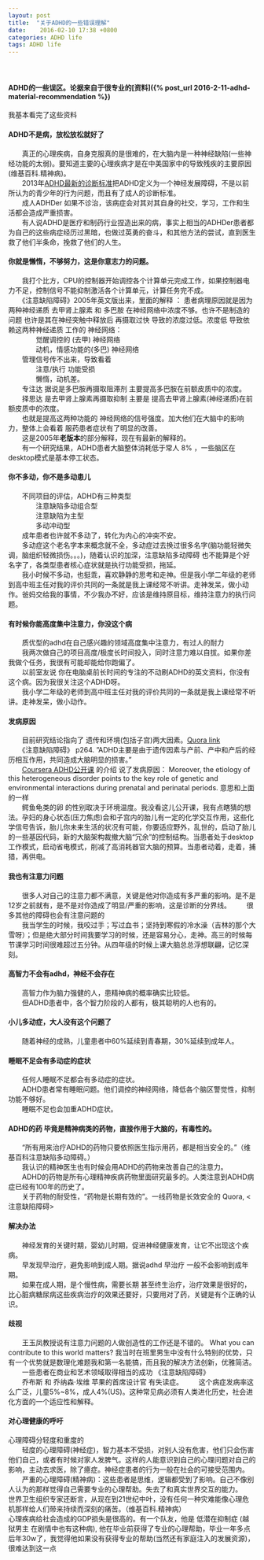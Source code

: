 ```yaml
---
layout: post
title:  "关于ADHD的一些错误理解"
date:    2016-02-10 17:38 +0800
categories: ADHD life
tags: ADHD life
---
```

　　
#### ADHD的一些误区。论据来自于很专业的[资料]({% post_url 2016-2-11-adhd-material-recommendation %})  
我基本看完了这些资料


#### **ADHD不是病，放松放松就好了**
　　真正的心理疾病，自身克服真的是很难的，在大脑内是一种神经缺陷(一些神经功能的太弱)。要知道主要的心理疾病才是在中美国家中的导致残疾的主要原因(维基百科.精神病)。  
　　2013年[ADHD最新的诊断标准](http://www.helpforadd.com/2013/june.htm)把ADHD定义为一个神经发展障碍，不是以前所认为的青少年的行为问题，而且有了成人的诊断标准。  
　　成人ADHDer 如果不诊治，该病症会对其对其自身的社交，学习，工作和生活都会造成严重损害。  
　　有人说ADHD是医疗和制药行业捏造出来的病，事实上相当的ADHDer患者都为自己的这些病症经历过黑暗，也做过英勇的奋斗，和其他方法的尝试，直到医生救了他们半条命，挽救了他们的人生。  
#### **你就是懒惰，不够努力，这是你意志力的问题。**
　　我打个比方，CPU的控制器开始调控各个计算单元完成工作，如果控制器电力不足，控制信号不能抑制激活各个计算单元，计算任务完不成。  
　　《注意缺陷障碍》2005年英文版出来，里面的解释 ： 患者病理原因就是因为 两种神经递质 去甲肾上腺素 和 多巴胺 在神经网络中浓度不够。也许不是制造的问题 也许是其在神经突触中释放后 再摄取过快 导致的浓度过低。浓度低 导致依赖这两种神经递质 工作的  神经网络：  
　　　　觉醒调控的  (去甲)  神经网络  
　　　　动机，情感功能的(多巴)  神经网络  
　　管理信号传不出来，导致看着    
　　　　注意/执行 功能受损    
　　　　懒惰，动机差。   
　　专注达 据说是多巴胺再摄取阻滞剂  主要提高多巴胺在前额皮质中的浓度。    
　　择思达 是去甲肾上腺素再摄取抑制  主要是 提高去甲肾上腺素(神经递质)在前额皮质中的浓度。   
　　也就是提高这两种功能的 神经网络的信号强度。加大他们在大脑中的影响力，整体上会看着 服药患者症状有了明显的改善。    
　　这是2005年**老版本**的部分解释，现在有最新的解释的。  
　　有一个研究结果，ADHD患者大脑整体消耗低于常人 8% ，一些脑区在desktop模式是基本停工状态。

#### **你不多动，你不是多动患儿**
　　不同项目的评估，ADHD有三种类型  
　　　　注意缺陷多动组合型  
　　　　注意缺陷为主型  
　　　　多动冲动型  
　　成年患者也许就不多动了，转化为内心的冲突不安。  
　　多动症这个老名字本来概念就不全，多动症过去换过很多名字(脑功能轻微失调，脑组织轻微损伤。。。)，随着认识的加深，注意缺陷多动障碍 也不能算是个好名字了，各类型患者核心症状就是执行功能受损，拖延。  
　　我小时候不多动，也挺乖，喜欢静静的思考和走神。但是我小学二年级的老师到高中班主任对我的评价共同的一条就是我上课经常不听讲。走神发呆，做小动作。爸妈交给我的事情，不少我办不好，应该是维持原目标，维持注意力的执行问题。  

#### **有时候你能高度集中注意力，你没这个病**
　　质优型的adhd在自己感兴趣的领域高度集中注意力，有过人的耐力  
　　我两次做自己的项目高度/极度长时间投入，同时注意力难以自拔。如果你差我做个任务，我很有可能却能给你跑偏了。  
　　以前室友说 你在电脑桌前长时间的专注的不动刷ADHD的英文资料，你没有这个病。因为我很关注这个ADHD呀。  
　　我小学二年级的老师到高中班主任对我的评价共同的一条就是我上课经常不听讲。走神发呆，做小动作。  
#### **发病原因**
　　目前研究结论指向了 遗传和环境(包括子宫)两大因素。[Quora link](https://www.quora.com/What-causes-ADD-and-ADHD-in-the-brain-and-what-does-ADD-ADHD-look-like-biochemically-in-the-brain)  
　　《注意缺陷障碍》 p264.  ”ADHD主要是由于遗传因素与产前、产中和产后的经历相互作用，共同造成大脑明显的损害。”  
　　[Coursera ADHD公开课](https://www.coursera.org/course/adhd) 的介绍 说了发病原因： Moreover, the etiology of this heterogeneous disorder points to the key role of genetic and environmental interactions during prenatal and perinatal periods. 意思和上面的一样  
　　鳄鱼龟类的卵 的性别取决于环境温度。我没看这儿公开课，我有点瞎猜的想法。孕妇的身心状态(压力焦虑)会和子宫内的胎儿有一定的化学交互作用，这些化学信号告诉，胎儿你未来生活的状况有可能，你要适应野外，乱世的，启动了胎儿的一些基因代码，新的大脑架构裁撤大脑“冗余”的控制结构。当患者处于desktop工作模式，启动省电模式，削减了高消耗器官大脑的预算。当患者动着，走着，捕猎，再供电。  
#### **我也有注意力问题**
　　很多人对自己的注意力都不满意，关键是他对你造成有多严重的影响。是不是12岁之前就有，是不是对你造成了明显/严重的影响，这是诊断的分界线。
　　很多其他的障碍也会有注意问题的  
　　我当学生的时候，我咬过手；写过血书；坚持到寒假的冷水澡（吉林的那个大雪呀）；但是绝大部分时间我要学习的时候，还是容易分心，走神。高三的时候每节课学习时间很难超过五分钟。从四年级的时候上课大脑总总浮想联翩，记忆深刻。  

#### **高智力不会有adhd，神经不会存在**
　　高智力作为脑力强健的人，患精神病的概率确实比较低。  
　　但ADHD患者中，各个智力阶段的人都有，极其聪明的人也有的。  
#### **小儿多动症，大人没有这个问题了**  
　　随着神经的成熟，儿童患者中60%延续到青春期，30%延续到成年人。  
#### **睡眠不足会有多动症的症状**  
　　任何人睡眠不足都会有多动症的症状。  
　　ADHD患者常有睡眠问题。他们调控的神经网络，降低各个脑区警觉性，抑制功能不够好。  
　　睡眠不足也会加重ADHD症状。  
#### **ADHD的药 毕竟是精神病类的药物，直接作用于大脑的，有毒性的。**  
　　“所有用来治疗ADHD的药物只要依照医生指示用药，都是相当安全的。”（维基百科注意缺陷多动障碍。）  
　　我认识的精神医生也有时候会用ADHD的药物来改善自己的注意力。  
　　ADHD的药物是所有心理精神疾病药物里面研究最多的。人类注意到ADHD病症已经有100年的历史了。  
　　关于药物的耐受性，“药物是长期有效的”。一线药物是长效安全的 Quora, <注意缺陷障碍>  

#### **解决办法**
　　神经发育的关键时期，婴幼儿时期，促进神经健康发育，让它不出现这个疾病。  
　　早发现早治疗，避免影响到成人期。据说adhd 早治疗 一般不会影响到成年期。  
　　如果在成人期，是个慢性病，需要长期 甚至终生治疗，治疗效果是很好的，比心脏病糖尿病这些疾病治疗的效果还要好，只要用对了药，关键是有个正确的认识。  

#### **歧视**
　　王玉凤教授说有注意力问题的人做创造性的工作还是不错的。 What you can contribute to this world matters? 我当时在班里男生中没有什么特别的优势，只有一个优势就是数理化难题我和第一名能搞，而且我的解决方法创新，优雅简洁。  
　　一些患者在商业和艺术领域取得相当的成功  《注意缺陷障碍》  
　　乔布斯 和 乔纳森·埃维 苹果的首席设计官 有失读症。
　　这个病症发病率这么广泛，儿童5%~8%，成人4%(US)。这种常见病必须有人类进化历史，社会进化方面的一个适应性和解释。  
    
#### **对心理健康的呼吁**
心理障碍分轻度和重度的  
　　轻度的心理障碍(神经症)，智力基本不受损，对别人没有危害，他们只会伤害他们自己，或者有时候对家人发脾气。这样的人能意识到自己的心理问题对自己的影响，主动去求医，除了癔症。神经症患者的行为一般在社会的可接受范围内。   
　　严重的心理障碍(精神病)：这些患者是思维，逻辑都受到了影响。自己不像别人认为的那样觉得自己需要专业的心理帮助。失去了和真实世界交互的能力。  
世界卫生组织专家还断言，从现在到21世纪中叶，没有任何一种灾难能像心理危机那样给人们带来持续而深刻的痛苦。（维基百科.精神病）  
心理疾病给社会造成的GDP损失是很高的。有一个队友，他是 低潜在抑制症 (越狱男主 在剧情中也有这种病), 他在毕业前获得了专业的心理帮助，毕业一年多点 后年30w了，我觉得他如果没有获得专业的帮助(当然还有家庭注入的发展资源)， 很难达到这一点 

